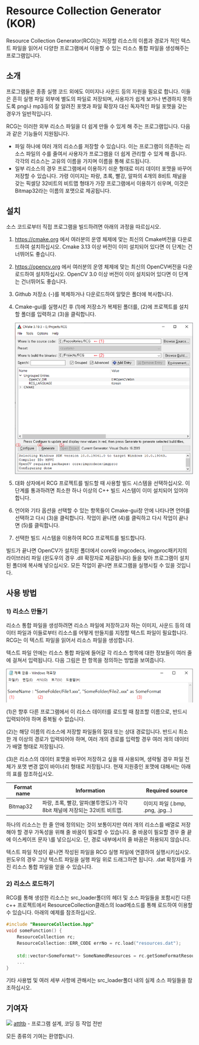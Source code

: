 # Resource Collection Generator (KOR)

Resource Collection Generator(RCG)는 저장할 리소스의 이름과 경로가 적인 텍스트 파일을 읽어서 다양한 프로그램에서 이용할 수 있는 리소스 통합 파일을 생성해주는 프로그램입니다.





## 소개

프로그램들은 종종 실행 코드 외에도 이미지나 사운드 등의 자원을 필요로 합니다. 이들은 흔히 실행 파일 외부에 별도의 파일로 저장되며, 사용자가 쉽게 보거나 변경하지 못하도록 png나 mp3등의 잘 알려진 포맷과 파일 확장자 대신 독자적인 파일 포맷을 갖는 경우가 일반적입니다.

RCG는 이러한 외부 리소스 파일을 더 쉽게 만들 수 있게 해 주는 프로그램입니다. 다음과 같은 기능들이 지원됩니다.

- 파일 하나에 여러 개의 리소스를 저장할 수 있습니다. 이는 프로그램이 의존하는 리소스 파일의 수를 줄여서 사용자가 프로그램을 더 쉽게 관리할 수 있게 해 줍니다. 각각의 리소스는 고유의 이름을 가지며 이름을 통해 로드됩니다.
- 일부 리소스의 경우 프로그램에서 이용하기 쉬운 형태로 미리 데이터 포맷을 바꾸어 저장할 수 있습니다. 가령 이미지는 파랑, 초록, 빨강, 알파의 4개의 8비트 채널을 갖는 픽셀당 32비트의 비트맵 형태가 가장 프로그램에서 이용하기 쉬우며, 이것은 Bitmap32라는 이름의 포맷으로 제공됩니다.





## 설치

소스 코드로부터 직접 프로그램을 빌드하려면 아래의 과정을 따르십시오.

1. https://cmake.org 에서 여러분의 운영 체제에 맞는 최신의 Cmake버전을 다운로드하여 설치하십시오. Cmake 3.13 이상 버전이 이미 설치되어 있다면 이 단계는 건너뛰어도 좋습니다.

2. https://opencv.org 에서 여러분의 운영 체제에 맞는 최신의 OpenCV버전을 다운로드하여 설치하십시오. OpenCV 3.0 이상 버전이 이미 설치되어 있다면 이 단계는 건너뛰어도 좋습니다.

3. Github 저장소 (-)를 복제하거나 다운로드하여 알맞은 폴더에 복사합니다.

4. Cmake-gui를 실행시킨 후 (1)에 저장소가 복제된 폴더를, (2)에 프로젝트를 설치할 폴더를 입력하고 (3)을 클릭합니다.

   <img align="left" src="doc/Cmake.kor.png"><br clear="left"/>

5. 대화 상자에서 RCG 프로젝트를 빌드할 때 사용할 빌드 시스템을 선택하십시오. 이 단계를 통과하려면 최소한 하나 이상의 C++ 빌드 시스템이 이미 설치되어 있어야 합니다. 

6. 언어와 기타 옵션을 선택할 수 있는 항목들이 Cmake-gui창 안에 나타나면 언어를 선택하고 다시 (3)을 클릭합니다. 작업이 끝나면 (4)를 클릭하고 다시 작업이 끝나면 (5)를 클릭합니다.

7. 선택한 빌드 시스템을 이용하여 RCG 프로젝트를 빌드합니다. 

빌드가 끝나면 OpenCV가 설치된 폴더에서 core와 imgcodecs, imgproc패키지의 라이브러리 파일 (윈도우의 경우 .dll 확장자로 제공됩니다) 들을 찾아 프로그램이 설치된 폴더에 복사해 넣으십시오. 모든 작업이 끝나면 프로그램을 실행시킬 수 있을 것입니다.





## 사용 방법

### 1) 리소스 만들기

리소스 통합 파일을 생성하려면 리소스 파일에 저장하고자 하는 이미지, 사운드 등의 데이터 파일과 이들로부터 리소스를 어떻게 만들지를 지정할 텍스트 파일이 필요합니다. RCG는 이 텍스트 파일을 읽어서 리소스 파일을 생성합니다.

텍스트 파일 안에는 리소스 통합 파일에 들어갈 각 리소스 항목에 대한 정보들이 여러 줄에 걸쳐서 입력됩니다. 다음 그림은 한 항목을 정의하는 방법을 보여줍니다. 

<img align="left" src="doc/TextSample.kor.png"><br clear="left"/>

(1)은 향후 다른 프로그램에서 이 리소스 데이터를 로드할 때 참조할 이름으로, 반드시 입력되어야 하며 중복될 수 없습니다.

(2)는 해당 이름의 리소스에 저장할 파일들의 절대 또는 상대 경로입니다. 반드시 최소 한 개 이상의 경로가 입력되어야 하며, 여러 개의 경로를 입력할 경우 여러 개의 데이터가 배열 형태로 저장됩니다.

(3)은 리소스의 데이터 포맷을 바꾸어 저장하고 싶을 때 사용되며, 생략될 경우 파일 전체가 포맷 변경 없이 바이너리 형태로 저장됩니다. 현재 지원중인 포맷에 대해서는 아래의 표를 참조하십시오.

| Format name | Information                                                  | Required source                   |
| ----------- | ------------------------------------------------------------ | --------------------------------- |
| Bitmap32    | 파랑, 초록, 빨강, 알파(불투명도)가 각각 8bit 채널에 저장되는 32비트 비트맵. | 이미지 파일 (.bmp, .png, .jpg...) |

하나의 리소스는 한 줄 안에 정의되는 것이 보통이지만 여러 개의 리소스를 배열로 저장해야 할 경우 가독성을 위해 줄 바꿈이 필요할 수 있습니다. 줄 바꿈이 필요할 경우 줄 끝에 이스케이프 문자 \\를 넣으십시오. 단, 경로 내부에서의 줄 바꿈은 허용되지 않습니다.

텍스트 파일 작성이 끝나면 작성된 파일을 RCG 실행 파일에 연결하여 실행시키십시오. 윈도우의 경우 그냥 텍스트 파일을 실행 파일 위로 드래그하면 됩니다. .dat 확장자를 가진 리소스 통합 파일을 얻을 수 있습니다.



### 2) 리소스 로드하기

RCG를 통해 생성한 리소스는 src_loader폴더의 헤더 및 소스 파일들을 포함시킨 다른 c++ 프로젝트에서 ResourceCollection클래스의 load메소드를 통해 로드하여 이용할 수 있습니다. 아래의 예제를 참조하십시오.

```c++
#include "ResourceCollection.hpp"
void someFunction() {
    ResourceCollection rc;
    ResourceCollection::ERR_CODE errNo = rc.load("resources.dat");
    
    std::vector<SomeFormat*> SomeNamedResources = rc.getSomeFormatResource("SomeName");
   	...
}
```

기타 사용법 및 여러 세부 사항에 관해서는 src_loader폴더 내의 실제 소스 파일들을 참조하십시오.






## 기여자

<a href="https://github.com/attltb"><img src="https://avatars.githubusercontent.com/u/77376670?v=4" width="20px"></a>
<a href="https://github.com/attltb">attltb</a> - 프로그램 설계, 코딩 등 작업 전반 <br clear="left">

모든 종류의 기여는 환영합니다.

